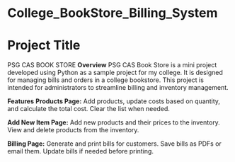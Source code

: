 # College_BookStore_Billing_System

# Project Title
 PSG CAS BOOK STORE
**Overview**
           PSG CAS Book Store is a mini project developed using Python as a sample project for my college. It is designed for managing bills and orders in a college bookstore. This project is intended for administrators to streamline billing and inventory management.

**Features**
**Products Page:** Add products, update costs based on quantity, and calculate the total cost. Clear the list when needed.


**Add New Item Page:** Add new products and their prices to the inventory. View and delete products from the inventory.


**Billing Page:**  Generate and print bills for customers. Save bills as PDFs or email them. Update bills if needed before printing.
